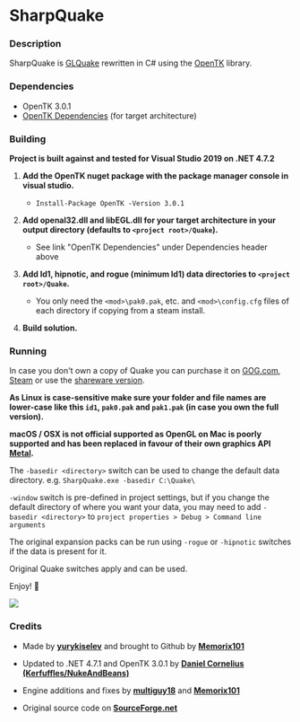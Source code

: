 # SharpQuake

### Description 

SharpQuake is [GLQuake](https://github.com/dpteam/GLQuake3D) rewritten in C# using the [OpenTK](https://github.com/opentk/opentk) library.

### Dependencies
* OpenTK 3.0.1
* [OpenTK Dependencies](https://github.com/opentk/opentk-dependencies/tree/master) (for target architecture)
  
### Building

**Project is built against and tested for Visual Studio 2019 on .NET 4.7.2**

1) **Add the OpenTK nuget package with the package manager console in visual studio.**
    - `Install-Package OpenTK -Version 3.0.1`

2) **Add openal32.dll and libEGL.dll for your target architecture in your output directory (defaults to `<project root>/Quake`).**
    - See link "OpenTK Dependencies" under Dependencies header above
3) **Add ld1, hipnotic, and rogue (minimum ld1) data directories to `<project root>/Quake`.**
    - You only need the `<mod>\pak0.pak`, etc. and `<mod>\config.cfg` files of each directory if copying from a steam install.

4) **Build solution.**

### Running

In case you don't own a copy of Quake you can purchase it on [GOG.com](https://www.gog.com/game/quake_the_offering), [Steam](https://store.steampowered.com/app/2310/QUAKE/) or use the [shareware version](https://community.pcgamingwiki.com/files/file/411-quake-shareware-pak/).

**As Linux is case-sensitive make sure your folder and file names are lower-case like this `id1`, `pak0.pak` and `pak1.pak` (in case you own the full version).**

**macOS / OSX is not official supported as OpenGL on Mac is poorly supported and has been replaced in favour of their own graphics API [Metal](https://en.wikipedia.org/wiki/Metal_(API)).**

The `-basedir <directory>` switch can be used to change the default data directory. e.g. `SharpQuake.exe -basedir C:\Quake\`

`-window` switch is pre-defined in project settings, but if you change the default directory of where you want your data, you may need to add `-basedir <directory>` to `project properties > Debug > Command line arguments` 

The original expansion packs can be run using `-rogue` or `-hipnotic` switches if the data is present for it.

Original Quake switches apply and can be used.

Enjoy! 🙂

![](https://user-images.githubusercontent.com/1466920/56814073-a068e200-683e-11e9-8e90-b75ca617d9ce.png)

### Credits
* Made by **[yurykiselev](https://sourceforge.net/u/yurykiselev/profile/)** and brought to Github by **[Memorix101](https://github.com/Memorix101)**

* Updated to .NET 4.7.1 and OpenTK 3.0.1 by **[Daniel Cornelius (Kerfuffles/NukeAndBeans)](https://github.com/Kerfuffles)**

* Engine additions and fixes by **[multiguy18](https://github.com/multiguy18)** and **[Memorix101](https://github.com/Memorix101)**

* Original source code on **[SourceForge.net](https://sourceforge.net/projects/sharpquake/)**